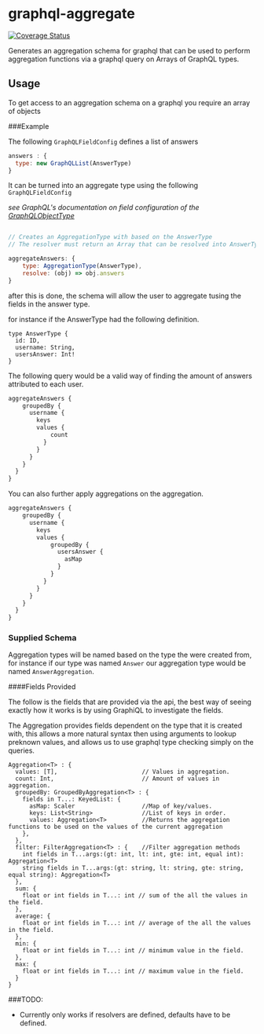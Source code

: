 # graphql-aggregate

[![Coverage Status](https://coveralls.io/repos/github/blueflag/graphql-aggregate/badge.svg?branch=master)](https://coveralls.io/github/blueflag/graphql-aggregate?branch=master)

Generates an aggregation schema for graphql that can be used to perform aggregation functions 
via a graphql query on Arrays of GraphQL types. 

## Usage

To get access to an aggregation schema on a graphql you require an array of objects

###Example

The following `GraphQLFieldConfig` defines a list of answers

```javascript
answers : {
  type: new GraphQLList(AnswerType)
}
```

It can be turned into an aggregate type using the following `GraphQLFieldConfig`

_see GraphQL's documentation on field configuration of the [GraphQLObjectType](http://graphql.org/graphql-js/type/#graphqlobjecttype)_

```javascript

// Creates an AggregationType with based on the AnswerType
// The resolver must return an Array that can be resolved into AnswerTypes

aggregateAnswers: {
    type: AggregationType(AnswerType), 
    resolve: (obj) => obj.answers
}
``` 

after this is done, the schema will allow the user to aggregate tusing the fields 
in the answer type.

for instance if the AnswerType had the following definition.

```
type AnswerType {
  id: ID,
  username: String,
  usersAnswer: Int!
}
```

The following query would be a valid way of finding the amount of answers attributed to each user.

```graphql
aggregateAnswers {
    groupedBy {
      username {
        keys
        values {
            count
          }
        }
      }
    }
  }
}

```

You can also further apply aggregations on the aggregation.

```graphql
aggregateAnswers {
    groupedBy {
      username {
        keys
        values {
            groupedBy {
              usersAnswer {
                asMap
              }
            }
          }
        }
      }
    }
  }
}

```

### Supplied Schema

Aggregation types will be named based on the type the were created from, for instance if our type was named `Answer` our aggregation type would be named `AnswerAggregation`.

####Fields Provided

The follow is the fields that are provided via the api, the best way of seeing exactly how it works is by using GraphiQL to investigate the fields.

The Aggregation provides fields dependent on the type that it is created with, this allows a more natural syntax then using arguments to lookup preknown values, and allows us to use graphql type checking simply on the queries.

```
Aggregation<T> : {
  values: [T],                        // Values in aggregation.
  count: Int,                         // Amount of values in aggregation.
  groupedBy: GroupedByAggregation<T> : { 
    fields in T...: KeyedList: {
      asMap: Scaler                   //Map of key/values.
      keys: List<String>              //List of keys in order.
      values: Aggregation<T>          //Returns the aggregation functions to be used on the values of the current aggregation
    },
  },
  filter: FilterAggregation<T> : {    //Filter aggregation methods
    int fields in T...args:(gt: int, lt: int, gte: int, equal int): Aggregation<T>
    string fields in T...args:(gt: string, lt: string, gte: string, equal string): Aggregation<T>
  },
  sum: {
    float or int fields in T...: int // sum of the all the values in the field.
  },
  average: {
    float or int fields in T...: int // average of the all the values in the field.
  },
  min: {
    float or int fields in T...: int // minimum value in the field.
  },
  max: {
    float or int fields in T...: int // maximum value in the field.
  }
}

```


###TODO:

* Currently only works if resolvers are defined, defaults have to be defined.
